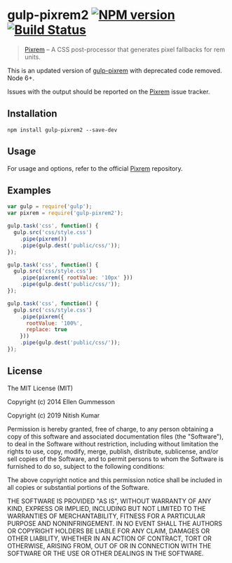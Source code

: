 # gulp-pixrem2 [![NPM version](https://badge.fury.io/js/gulp-pixrem2.png)](http://badge.fury.io/js/gulp-pixrem2) [![Build Status](https://travis-ci.org/nitishd/gulp-pixrem2.png?branch=master)](https://travis-ci.org/nitishd/gulp-pixrem2)

> [Pixrem](https://github.com/robwierzbowski/node-pixrem) – A CSS post-processor that generates pixel fallbacks for rem units.

This is an updated version of [gulp-pixrem](https://www.npmjs.com/package/gulp-pixrem) with deprecated code removed. Node 6+.

Issues with the output should be reported on the [Pixrem](https://github.com/robwierzbowski/node-pixrem) issue tracker.

## Installation

~~~ shell
npm install gulp-pixrem2 --save-dev
~~~

## Usage

For usage and options, refer to the official [Pixrem](https://github.com/robwierzbowski/node-pixrem#usage) repository.

## Examples

~~~ javascript
var gulp = require('gulp');
var pixrem = require('gulp-pixrem2');

gulp.task('css', function() {
  gulp.src('css/style.css')
    .pipe(pixrem())
    .pipe(gulp.dest('public/css/'));
});

gulp.task('css', function() {
  gulp.src('css/style.css')
    .pipe(pixrem({ rootValue: '10px' }))
    .pipe(gulp.dest('public/css/'));
});

gulp.task('css', function() {
  gulp.src('css/style.css')
    .pipe(pixrem({
      rootValue: '100%',
      replace: true
    }))
    .pipe(gulp.dest('public/css/'));
});
~~~

## License

The MIT License (MIT)

Copyright (c) 2014 Ellen Gummesson

Copyright (c) 2019 Nitish Kumar

Permission is hereby granted, free of charge, to any person obtaining a copy
of this software and associated documentation files (the "Software"), to deal
in the Software without restriction, including without limitation the rights
to use, copy, modify, merge, publish, distribute, sublicense, and/or sell
copies of the Software, and to permit persons to whom the Software is
furnished to do so, subject to the following conditions:

The above copyright notice and this permission notice shall be included in
all copies or substantial portions of the Software.

THE SOFTWARE IS PROVIDED "AS IS", WITHOUT WARRANTY OF ANY KIND, EXPRESS OR
IMPLIED, INCLUDING BUT NOT LIMITED TO THE WARRANTIES OF MERCHANTABILITY,
FITNESS FOR A PARTICULAR PURPOSE AND NONINFRINGEMENT. IN NO EVENT SHALL THE
AUTHORS OR COPYRIGHT HOLDERS BE LIABLE FOR ANY CLAIM, DAMAGES OR OTHER
LIABILITY, WHETHER IN AN ACTION OF CONTRACT, TORT OR OTHERWISE, ARISING FROM,
OUT OF OR IN CONNECTION WITH THE SOFTWARE OR THE USE OR OTHER DEALINGS IN
THE SOFTWARE.
